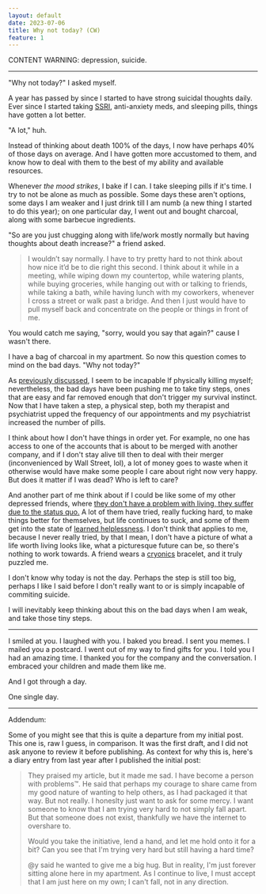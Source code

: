 ```yaml
---
layout: default
date: 2023-07-06
title: Why not today? (CW)
feature: 1
---
```


CONTENT WARNING: depression, suicide.

---

"Why not today?" I asked myself.

A year has passed by since I started to have strong suicidal thoughts daily. Ever since I started taking [SSRI](https://en.wikipedia.org/wiki/Selective_serotonin_reuptake_inhibitor), anti-anxiety meds, and sleeping pills, things have gotten a lot better. 

"A lot," huh. 

Instead of thinking about death 100% of the days, I now have perhaps 40% of those days on average. And I have gotten more accustomed to them, and know how to deal with them to the best of my ability and available resources.

Whenever _the mood strikes_, I bake if I can. I take sleeping pills if it's time. I  try to not be alone as much as possible. Some days these aren't options, some days I am weaker and I just drink till I am numb (a new thing I started to do this year); on one particular day, I went out and bought charcoal, along with some barbecue ingredients.

"So are you just chugging along with life/work mostly normally but having thoughts about death increase?" a friend asked.

> I wouldn’t say normally. I have to try pretty hard to not think about how nice it’d be to die right this second. I think about it while in a meeting, while wiping down my countertop, while watering plants, while buying groceries, while hanging out with or talking to friends, while taking a bath, while having lunch with my coworkers, whenever I cross a street or walk past a bridge. And then I just would have to pull myself back and concentrate on the people or things in front of me. 

You would catch me saying, "sorry, would you say that again?" cause I wasn't there.

I have a bag of charcoal in my apartment. So now this question comes to mind on the bad days. "Why not today?"

As [previously discussed](/posts/depression), I seem to be incapable lf physically killing myself; nevertheless, the bad days have been pushing me to take tiny steps, ones that are easy and far removed enough that don't trigger my survival instinct. Now that I have taken a step, a physical step, both my therapist and psychiatrist upped the frequency of our appointments and my psychiatrist increased the number of pills.

I think about how I don't have things in order yet. For example, no one has access to one of the accounts that is about to be merged with another company, and if I don't stay alive till then to deal with their merger (inconvenienced by Wall Street, lol), a lot of money goes to waste when it otherwise would have make some people I care about right now very happy. But does it matter if I was dead? Who is left to care? 

And another part of me think about if I could be like some of my other depressed friends, where [they don't have a problem with living, they suffer due to the status quo.](/notes/2023-05-21-oo) A lot of them have tried, really fucking hard, to make things better for themselves, but life continues to suck, and some of them get into the state of [learned helplessness](https://en.wikipedia.org/wiki/Learned_helplessness). I don't think that applies to me, because I never really tried, by that I mean, I don't have a picture of what a life worth living looks like, what a picturesque future can be, so there's nothing to work towards. A friend wears a [cryonics](https://en.m.wikipedia.org/wiki/Cryonics) bracelet, and it truly puzzled me.

I don't know why today is not the day. Perhaps the step is still too big, perhaps I like I said before I don't really want to or is simply incapable of commiting suicide.

I will inevitably keep thinking about this on the bad days when I am weak, and take those tiny steps.

---

I smiled at you. I laughed with you. I baked you bread. I sent you memes. I mailed you a postcard. I went out of my way to find gifts for you. I told you I had an amazing time. I thanked you for the company and the conversation. I embraced your children and made them like me. 

And I got through a day.

One
single
day.

---

Addendum:

Some of you might see that this is quite a departure from my initial post. This one is, raw I guess, in comparison. It was the first draft, and I did not ask anyone to review it before publishing. As context for why this is, here's a diary entry from last year after I published the initial post:

> They praised my article, but it made me sad. I have become a person with problems™.
> He said that perhaps my courage to share came from my good nature of wanting to help others, as I had packaged it that way. But not really. I honeslty just want to ask for some mercy.
> I want someone to know that I am trying very hard to not simply fall apart. But that someone does not exist, thankfully we have the internet to overshare to.
>
> Would you take the initiative, lend a hand, and let me hold onto it for a bit? Can you see that I'm trying very hard but still having a hard time? 
> 
> @y said he wanted to give me a big hug. But in reality, I'm just forever sitting alone here in my apartment.
> As I continue to live, I must accept that I am just here on my own; I can't fall, not in any direction.
